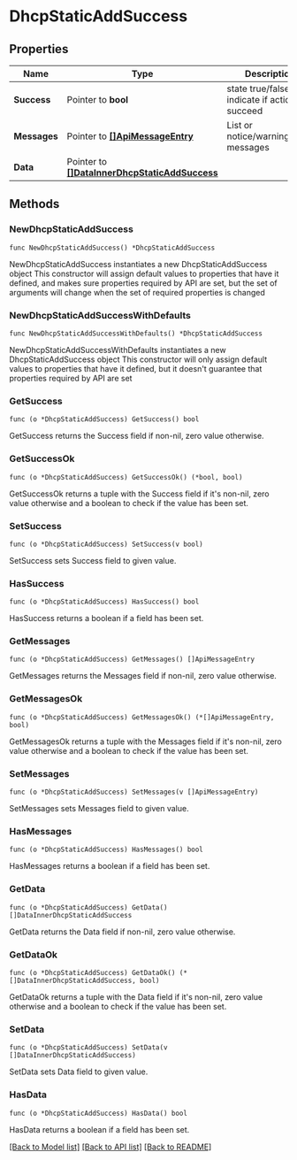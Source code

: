 # DhcpStaticAddSuccess

## Properties

Name | Type | Description | Notes
------------ | ------------- | ------------- | -------------
**Success** | Pointer to **bool** | state true/false indicate if action succeed | [optional] 
**Messages** | Pointer to [**[]ApiMessageEntry**](ApiMessageEntry.md) | List or notice/warning/error messages | [optional] 
**Data** | Pointer to [**[]DataInnerDhcpStaticAddSuccess**](DataInnerDhcpStaticAddSuccess.md) |  | [optional] 

## Methods

### NewDhcpStaticAddSuccess

`func NewDhcpStaticAddSuccess() *DhcpStaticAddSuccess`

NewDhcpStaticAddSuccess instantiates a new DhcpStaticAddSuccess object
This constructor will assign default values to properties that have it defined,
and makes sure properties required by API are set, but the set of arguments
will change when the set of required properties is changed

### NewDhcpStaticAddSuccessWithDefaults

`func NewDhcpStaticAddSuccessWithDefaults() *DhcpStaticAddSuccess`

NewDhcpStaticAddSuccessWithDefaults instantiates a new DhcpStaticAddSuccess object
This constructor will only assign default values to properties that have it defined,
but it doesn't guarantee that properties required by API are set

### GetSuccess

`func (o *DhcpStaticAddSuccess) GetSuccess() bool`

GetSuccess returns the Success field if non-nil, zero value otherwise.

### GetSuccessOk

`func (o *DhcpStaticAddSuccess) GetSuccessOk() (*bool, bool)`

GetSuccessOk returns a tuple with the Success field if it's non-nil, zero value otherwise
and a boolean to check if the value has been set.

### SetSuccess

`func (o *DhcpStaticAddSuccess) SetSuccess(v bool)`

SetSuccess sets Success field to given value.

### HasSuccess

`func (o *DhcpStaticAddSuccess) HasSuccess() bool`

HasSuccess returns a boolean if a field has been set.

### GetMessages

`func (o *DhcpStaticAddSuccess) GetMessages() []ApiMessageEntry`

GetMessages returns the Messages field if non-nil, zero value otherwise.

### GetMessagesOk

`func (o *DhcpStaticAddSuccess) GetMessagesOk() (*[]ApiMessageEntry, bool)`

GetMessagesOk returns a tuple with the Messages field if it's non-nil, zero value otherwise
and a boolean to check if the value has been set.

### SetMessages

`func (o *DhcpStaticAddSuccess) SetMessages(v []ApiMessageEntry)`

SetMessages sets Messages field to given value.

### HasMessages

`func (o *DhcpStaticAddSuccess) HasMessages() bool`

HasMessages returns a boolean if a field has been set.

### GetData

`func (o *DhcpStaticAddSuccess) GetData() []DataInnerDhcpStaticAddSuccess`

GetData returns the Data field if non-nil, zero value otherwise.

### GetDataOk

`func (o *DhcpStaticAddSuccess) GetDataOk() (*[]DataInnerDhcpStaticAddSuccess, bool)`

GetDataOk returns a tuple with the Data field if it's non-nil, zero value otherwise
and a boolean to check if the value has been set.

### SetData

`func (o *DhcpStaticAddSuccess) SetData(v []DataInnerDhcpStaticAddSuccess)`

SetData sets Data field to given value.

### HasData

`func (o *DhcpStaticAddSuccess) HasData() bool`

HasData returns a boolean if a field has been set.


[[Back to Model list]](../README.md#documentation-for-models) [[Back to API list]](../README.md#documentation-for-api-endpoints) [[Back to README]](../README.md)


